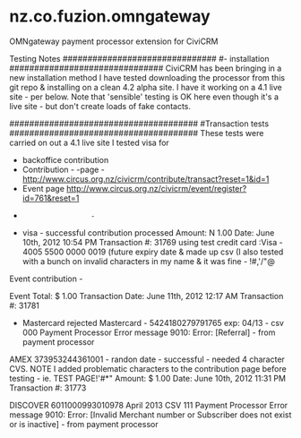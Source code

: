 nz.co.fuzion.omngateway
=======================

OMNgateway payment processor extension for CiviCRM

Testing Notes
###############################
#- installation
###############################
CiviCRM has been bringing in a new installation method
I have tested downloading the processor from this git repo & installing on a clean 4.2 alpha site. 
I have it working on a 4.1 live site - per below. Note that 'sensible' testing is OK here even though it's a live
site - but don't create loads of fake contacts.

######################################
#Transaction tests
######################################
These tests were carried on out a 4.1 live site
I tested visa for 
- backoffice contribution
- Contribution - -page - http://www.circus.org.nz/civicrm/contribute/transact?reset=1&id=1
- Event page http://www.circus.org.nz/civicrm/event/register?id=761&reset=1
-
                       -
- visa                       - 
successful contribution processed
Amount: N 1.00
Date: June 10th, 2012 10:54 PM
Transaction #: 31769
using test credit card :Visa - 4005 5500 0000 0019 (future expiry date & made up csv
(I also tested with a bunch on invalid characters in my name & it was fine - !#,'/\"@

Event contribution - 

Event Total:  $ 1.00
Transaction Date: June 11th, 2012 12:17 AM
Transaction #: 31781 

- Mastercard rejected
Mastercard - 5424180279791765 exp: 04/13 - csv 000
Payment Processor Error message
9010: Error: [Referral] - from payment processor 

AMEX
373953244361001 - randon date - successful - needed 4 character CVS.
NOTE I added problematic characters to the contribution page before testing - ie. TEST PAGE!'#*"
Amount: $ 1.00
Date: June 10th, 2012 11:31 PM
Transaction #: 31773

DISCOVER
6011000993010978 April 2013 CSV 111
Payment Processor Error message
9010: Error: [Invalid Merchant number or Subscriber does not exist or is inactive] - from payment processor 